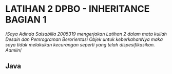 # LATIHAN 2 DPBO - INHERITANCE BAGIAN 1

/*Saya Adinda Salsabilla 2005319 mengerjakan Latihan 2 dalam mata kuliah Desain dan Pemrograman Berorientasi Objek 
untuk keberkahanNya maka saya tidak melakukan kecurangan seperti yang telah dispesifikasikan. Aamiin*/

## Java
